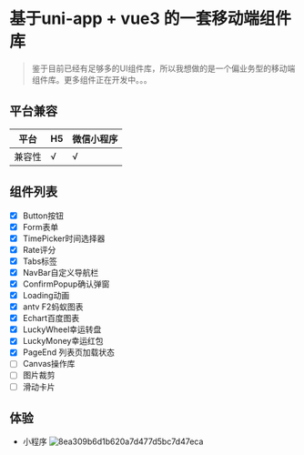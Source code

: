 # 基于uni-app + vue3 的一套移动端组件库

> 鉴于目前已经有足够多的UI组件库，所以我想做的是一个偏业务型的移动端组件库。更多组件正在开发中。。。

## 平台兼容

| 平台   | H5   | 微信小程序 |
| ------ | ---- | ---------- |
| 兼容性 | √    | √          |

## 组件列表

- [x] Button按钮
- [x] Form表单
- [x] TimePicker时间选择器
- [x] Rate评分
- [x] Tabs标签
- [x] NavBar自定义导航栏
- [x] ConfirmPopup确认弹窗
- [x] Loading动画
- [x] antv F2蚂蚁图表
- [x] Echart百度图表
- [x] LuckyWheel幸运转盘
- [x] LuckyMoney幸运红包
- [x] PageEnd 列表页加载状态
- [ ] Canvas操作库
- [ ] 图片裁剪
- [ ] 滑动卡片

## 体验

- 小程序
  ![8ea309b6d1b620a7d477d5bc7d47eca](https://s2.loli.net/2023/06/28/nTFIq6sPHDSyG42.png)
